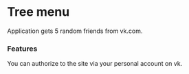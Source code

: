 # Tree menu

Application gets 5 random friends from vk.com.

### Features

You can authorize to the site via your personal account on vk.



